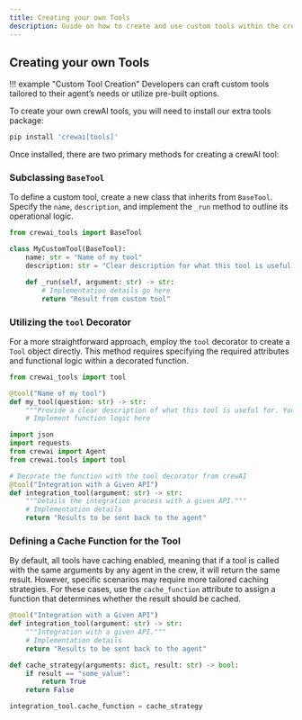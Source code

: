 ```yaml
---
title: Creating your own Tools
description: Guide on how to create and use custom tools within the crewAI framework.
---
```


## Creating your own Tools
!!! example "Custom Tool Creation"
    Developers can craft custom tools tailored to their agent’s needs or utilize pre-built options.

To create your own crewAI tools, you will need to install our extra tools package:

```bash
pip install 'crewai[tools]'
```

Once installed, there are two primary methods for creating a crewAI tool:

### Subclassing `BaseTool`

To define a custom tool, create a new class that inherits from `BaseTool`. Specify the `name`, `description`, and implement the `_run` method to outline its operational logic.

```python
from crewai_tools import BaseTool

class MyCustomTool(BaseTool):
    name: str = "Name of my tool"
    description: str = "Clear description for what this tool is useful for. Your agent will need this information to utilize it effectively."

    def _run(self, argument: str) -> str:
        # Implementation details go here
        return "Result from custom tool"
```

### Utilizing the `tool` Decorator

For a more straightforward approach, employ the `tool` decorator to create a `Tool` object directly. This method requires specifying the required attributes and functional logic within a decorated function.

```python
from crewai_tools import tool

@tool("Name of my tool")
def my_tool(question: str) -> str:
    """Provide a clear description of what this tool is useful for. Your agent will need this information to use it."""
    # Implement function logic here
```

```python
import json
import requests
from crewai import Agent
from crewai.tools import tool

# Decorate the function with the tool decorator from crewAI
@tool("Integration with a Given API")
def integration_tool(argument: str) -> str:
    """Details the integration process with a given API."""
    # Implementation details
    return "Results to be sent back to the agent"
```

### Defining a Cache Function for the Tool

By default, all tools have caching enabled, meaning that if a tool is called with the same arguments by any agent in the crew, it will return the same result. However, specific scenarios may require more tailored caching strategies. For these cases, use the `cache_function` attribute to assign a function that determines whether the result should be cached.

```python
@tool("Integration with a Given API")
def integration_tool(argument: str) -> str:
    """Integration with a given API."""
    # Implementation details
    return "Results to be sent back to the agent"

def cache_strategy(arguments: dict, result: str) -> bool:
    if result == "some_value":
        return True
    return False

integration_tool.cache_function = cache_strategy
```